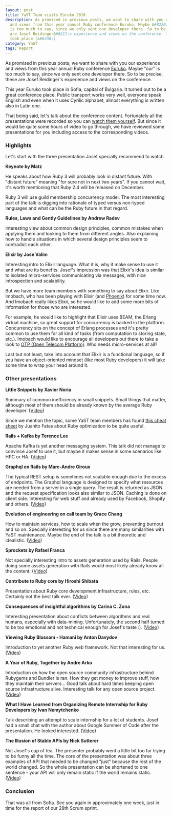 ```yaml
---
layout: post
title: YaST Team visits Euruko 2016
description: As promised in previous posts, we want to share with you our experience
  and views from this year annual Ruby conference Euruko. Maybe &#8220;our&#8221;
  is too much to say, since we only sent one developer there. So to be precise, these
  are Josef Reidinger&#8217;s experience and views on the conference. This year Euruko
  took place [&#8230;]
category: YaST
tags: Report
---
```


As promised in previous posts, we want to share with you our experience and
views from this year annual Ruby conference [Euruko](http://euruko2016.org).
Maybe "our" is too much to say, since we only sent one developer there. So to
be precise, these are Josef Reidinger's experience and views on the
conference.

This year Euruko took place in Sofia, capital of Bulgaria. It turned out to be
a great conference place. Public transport works very well, everyone speak
English and even when it uses Cyrilic alphabet, almost everything is written
also in Latin one.

That being said, let's talk about the conference content. Fortunately all the
presentations were recorded so you can [watch them
yourself](https://www.youtube.com/channel/UChGs1td4ViQFqT0jlvkyUJg). But since
it would be quite some hours of video to go through, we have reviewed some
presentations for you including access to the corresponding videos.

### Highlights

Let's start with the three presentation Josef specially recommend to watch.

**Keynote by Matz**

He speaks about how Ruby 3 will probably look in distant future. With "distant
future" meaning "for sure not in next two years". If you cannot wait, it's
worth mentioning that Ruby 2.4 will be released on December.

Ruby 3 will use guild membership concurrency model. The most interesting part
of the talk is digging into rationale of typed versus non-typed languages and
what can be the Ruby future in that regard.

**Rules, Laws and Gently Guidelines by Andrew Radev**

Interesting view about common design principles, common mistakes when applying
them and looking to them from different angles. Also explaining how to handle
situations in which several design principles seem to contradict each other.

**Elixir by Jose Valim**

Interesting intro to Elixir language. What it is, why it make sense to use it
and what are its benefits. Josef's impression was that Elixir's idea is
similar to isolated micro-services communicating via messages, with nice
introspection and scalability.

But we have more team members with something to say about Elixir. Like
Imobach, who has been playing with Elixir (and
[Phoenix](http://www.phoenixframework.org/)) for some time now. And Imobach
really likes Elixir, so he would like to add some more bits of information for
those who are interested.

For example, he would like to highlight that Elixir uses BEAM, the Erlang
virtual machine, so great support for concurrency is backed in the platform.
Concurrency sits on the concept of Erlang processes and it's pretty common to
use them for all kind of tasks (from computation to storing state, etc.).
Imobach would like to encourage all developers out there to take a look to
[OTP (Open Telecom
Platform)](https://en.wikipedia.org/wiki/Open_Telecom_Platform). Who needs
micro-services at all?

Last but not least, take into account that Elixir is a functional language, so
if you have an object-oriented mindset (like most Ruby developers) it will
take some time to wrap your head around it.

### Other presentations

**Little Snippets by Xavier Noria**

Summary of common inefficiency in small snippets. Small things that matter,
although most of them should be already known by the average Ruby developer.
([Video](https://www.youtube.com/watch?v=mC9TyVeER_8))

Since we mention the topic, some YaST team members has found [this cheat
sheet](https://github.com/JuanitoFatas/fast-ruby) by Juanito Fatas about Ruby
optimization to be quite useful.

**Rails + Kafka by Terence Lee**

Apache Kafka is yet another messaging system. This talk did not manage to
convince Josef to use it, but maybe it makes sense in some scenarios like HPC
or HA. ([Video](https://www.youtube.com/watch?v=yl3JmF3n2bQ))

**Graphql on Rails by Marc-Andre Giroux**

The typical REST setup is sometimes not scalable enough due to the excess of
endpoints. The Graphql language is designed to specify what resources are
needed from a server in a single query. The result is returned as JSON and the
request specification looks also similar to JSON. Caching is done on client
side. Interesting for web stuff and already used by Facebook, Shopify and
others. ([Video](https://www.youtube.com/watch?v=_V96jduEvjY))

**Evolution of engineering on call team by Grace Chang**

How to maintain services, how to scale when the grow, preventing burnout and
so on. Specially interesting for us since there are many similarities with
YaST maintenance. Maybe the end of the talk is a bit theoretic and idealistic.
([Video](https://www.youtube.com/watch?v=u_7wrPXaSto))

**Sprockets by Rafael Franca**

Not specially interesting intro to assets generation used by Rails. People
doing some assets generation with Rails would most likely already know all the
content. ([Video](https://www.youtube.com/watch?v=rbM_1wRVfeI))

**Contribute to Ruby core by Hiroshi Shibata**

Presentation about Ruby core development infrastructure, rules, etc. Certainly
not the best talk ever. ([Video](https://www.youtube.com/watch?v=IRfsakcZJKw))

**Consequences of insightful algorithms by Carina C. Zona**

Interesting presentation about conflicts between algorithms and real humans,
especially with data-mining. Unfortunately, the second half turned to be too
emotional and not technical enough for Josef's taste :).
([Video](https://www.youtube.com/watch?v=bp4yFKw_1QM))

**Viewing Ruby Blossom - Hamani by Anton Davydov**

Introduction to yet another Ruby web framework. Not that interesting for us.
([Video](https://www.youtube.com/watch?v=3L6I4UoK8xM))

**A Year of Ruby, Together by Andre Arko**

Introduction on how the open source community infrastructure behind Rubygems
and Bundler is ran. How they get money to improve stuff, how they maintain
their servers… Good talk about hard times keeping open source infrastructure
alive. Interesting talk for any open source project.
([Video](https://www.youtube.com/watch?v=SJddsEfvcW8))

**What I Have Learned from Organizing Remote Internship for Ruby Developers by Ivan Nemytchenko**

Talk describing an attempt to scale internship for a lot of students. Josef
had a small chat with the author about Google Summer of Code after the
presentation. He looked interested.
([Video](https://www.youtube.com/watch?v=H-K0ZKOclBU))

**The Illusion of Stable APIs by Nick Sutterer**

Not Josef's cup of tea. The presenter probably went a little bit too far
trying to be funny all the time. The core of the presentation was about three
examples of API that needed to be changed "just" because the rest of the world
changed. So the whole presentation can be shortened to one sentence - your API
will only remain static if the world remains static.
([Video](https://www.youtube.com/watch?v=mvHwTtsIH8g))

### Conclusion

That was all from Sofia. See you again in approximately one week, just in time
for the report of our 28th Scrum sprint.

